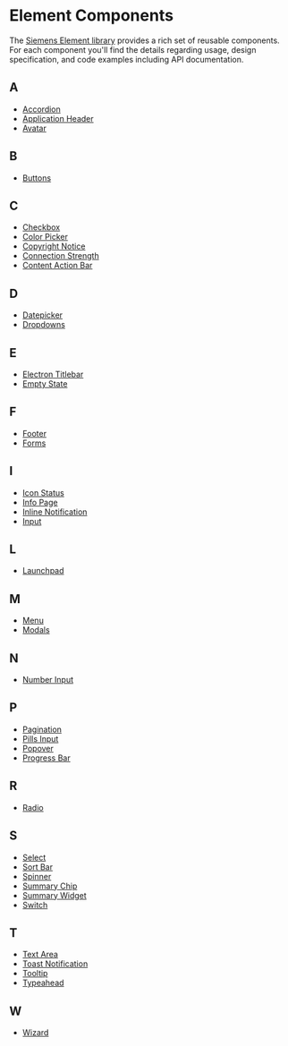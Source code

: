# Element Components

The [Siemens Element library](https://github.com/siemens/element)
provides a rich set of reusable components. For each component you'll find the
details regarding usage, design specification, and code examples including API
documentation.

## A

- [Accordion](layout-navigation/accordion.md)
- [Application Header](layout-navigation/application-header.md)
- [Avatar](status-notifications/avatar.md)

## B

- [Buttons](buttons-menus/buttons.md)

## C

- [Checkbox](forms-inputs/checkbox.md)
- [Color Picker](forms-inputs/color-picker.md)
- [Copyright Notice](status-notifications/copyright-notice.md)
- [Connection Strength](status-notifications/connection-strength.md)
- [Content Action Bar](buttons-menus/content-actions.md)

## D

- [Datepicker](forms-inputs/datepicker.md)
- [Dropdowns](buttons-menus/dropdowns.md)

## E

- [Electron Titlebar](layout-navigation/electron-titlebar.md)
- [Empty State](status-notifications/empty-state.md)

## F

- [Footer](layout-navigation/footer.md)
- [Forms](forms-inputs/forms.md)

## I

- [Icon Status](status-notifications/icon-status.md)
- [Info Page](pages/info-page.md)
- [Inline Notification](status-notifications/inline-notification.md)
- [Input](forms-inputs/input.md)

## L

- [Launchpad](layout-navigation/launchpad.md)

## M

- [Menu](buttons-menus/menu.md)
- [Modals](layout-navigation/modals.md)

## N

- [Number Input](forms-inputs/number-input.md)

## P

- [Pagination](layout-navigation/pagination.md)
- [Pills Input](forms-inputs/pills-input.md)
- [Popover](status-notifications/popover.md)
- [Progress Bar](progress-indication/progress-bar.md)

## R

- [Radio](forms-inputs/radio.md)

## S

- [Select](forms-inputs/select.md)
- [Sort Bar](sorting-filtering/sort-bar.md)
- [Spinner](progress-indication/spinner.md)
- [Summary Chip](status-notifications/summary-chip.md)
- [Summary Widget](status-notifications/summary-widget.md)
- [Switch](forms-inputs/switch.md)

## T

- [Text Area](forms-inputs/text-area.md)
- [Toast Notification](status-notifications/toast-notification.md)
- [Tooltip](status-notifications/tooltip.md)
- [Typeahead](sorting-filtering/typeahead.md)

## W

- [Wizard](layout-navigation/wizard.md)
